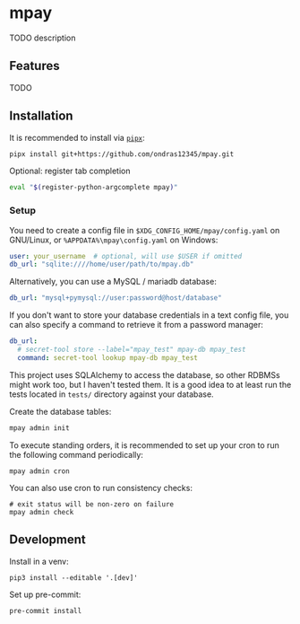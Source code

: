 # mpay
TODO description

## Features
TODO


## Installation
It is recommended to install via [`pipx`](https://github.com/pypa/pipx):
```sh
pipx install git+https://github.com/ondras12345/mpay.git
```

Optional: register tab completion
```sh
eval "$(register-python-argcomplete mpay)"
```

### Setup
You need to create a config file in `$XDG_CONFIG_HOME/mpay/config.yaml`
on GNU/Linux, or `%APPDATA%\mpay\config.yaml` on Windows:
```yaml
user: your_username  # optional, will use $USER if omitted
db_url: "sqlite:////home/user/path/to/mpay.db"
```

Alternatively, you can use a MySQL / mariadb database:
```yaml
db_url: "mysql+pymysql://user:password@host/database"
```

If you don't want to store your database credentials in a text config file,
you can also specify a command to retrieve it from a password manager:
```yaml
db_url:
  # secret-tool store --label="mpay_test" mpay-db mpay_test
  command: secret-tool lookup mpay-db mpay_test
```

This project uses SQLAlchemy to access the database, so other RDBMSs might work
too, but I haven't tested them.
It is a good idea to at least run the tests located in `tests/` directory
against your database.

Create the database tables:
```sh
mpay admin init
```

To execute standing orders, it is recommended to set up your cron to run the
following command periodically:
```
mpay admin cron
```

You can also use cron to run consistency checks:
```
# exit status will be non-zero on failure
mpay admin check
```


## Development
Install in a venv:
```
pip3 install --editable '.[dev]'
```

Set up pre-commit:
```
pre-commit install
```

